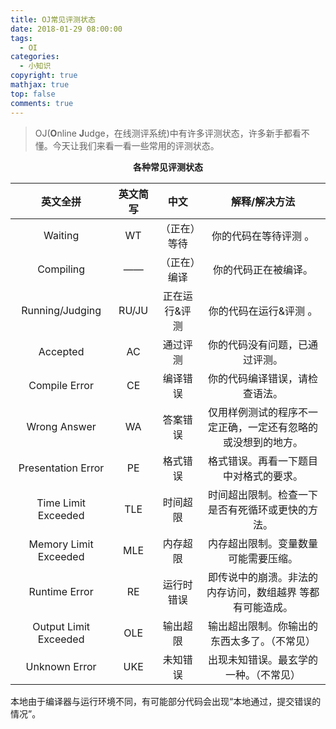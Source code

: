 ```yaml
---
title: OJ常见评测状态
date: 2018-01-29 08:00:00
tags:
  - OI
categories:
  - 小知识
copyright: true
mathjax: true
top: false
comments: true
---
```


> OJ(**O**nline **J**udge，在线测评系统)中有许多评测状态，许多新手都看不懂。今天让我们来看一看一些常用的评测状态。

<!--more-->

<center><b>各种常见评测状态</b></center>

| 英文全拼 | 英文简写 | 中文 | 解释/解决方法 |
| :------: | :------: | :------: | :---------------: |
| Waiting  | WT | （正在）等待 | 你的代码在等待评测 。 |
| Compiling | —— | （正在）编译 | 你的代码正在被编译。 |
| Running/Judging | RU/JU | 正在运行&评测 | 你的代码在运行&评测 。 |
| Accepted | AC | 通过评测 | 你的代码没有问题，已通过评测。 |
| Compile Error | CE | 编译错误 | 你的代码编译错误，请检查语法。 |
| Wrong Answer | WA | 答案错误 | 仅用样例测试的程序不一定正确，一定还有忽略的或没想到的地方。 |
| Presentation Error | PE | 格式错误 | 格式错误。再看一下题目中对格式的要求。 |
| Time Limit Exceeded | TLE | 时间超限 | 时间超出限制。检查一下是否有死循环或更快的方法。 |
| Memory Limit Exceeded | MLE | 内存超限 | 内存超出限制。变量数量可能需要压缩。 |
| Runtime Error | RE | 运行时错误 | 即传说中的崩溃。非法的内存访问，数组越界 等都有可能造成。 |
| Output Limit Exceeded | OLE | 输出超限 | 输出超出限制。你输出的东西太多了。（不常见） |
| Unknown Error | UKE | 未知错误 | 出现未知错误。最玄学的一种。（不常见） |

本地由于编译器与运行环境不同，有可能部分代码会出现“本地通过，提交错误的情况”。
